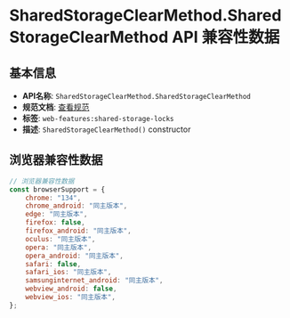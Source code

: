 # SharedStorageClearMethod.SharedStorageClearMethod API 兼容性数据

## 基本信息

- **API名称**: `SharedStorageClearMethod.SharedStorageClearMethod`
- **规范文档**: [查看规范](https://wicg.github.io/shared-storage/#dom-sharedstorageclearmethod-sharedstorageclearmethod)
- **标签**: `web-features:shared-storage-locks`
- **描述**: `SharedStorageClearMethod()` constructor

## 浏览器兼容性数据

```javascript
// 浏览器兼容性数据
const browserSupport = {
    chrome: "134",
    chrome_android: "同主版本",
    edge: "同主版本",
    firefox: false,
    firefox_android: "同主版本",
    oculus: "同主版本",
    opera: "同主版本",
    opera_android: "同主版本",
    safari: false,
    safari_ios: "同主版本",
    samsunginternet_android: "同主版本",
    webview_android: false,
    webview_ios: "同主版本",
};

```

